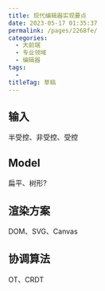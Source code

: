 ```yaml
---
title: 现代编辑器实现要点
date: 2023-05-17 01:35:37
permalink: /pages/2268fe/
categories: 
  - 大前端
  - 专业领域
  - 编辑器
tags: 
  - 
titleTag: 草稿
---
```

## 输入

半受控、非受控、受控

## Model

扁平、树形?

## 渲染方案

DOM、SVG、Canvas

## 协调算法

OT、CRDT